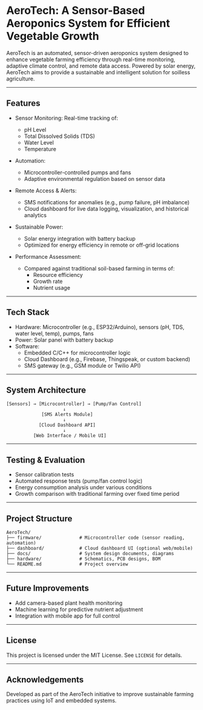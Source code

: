 # AeroTech: A Sensor-Based Aeroponics System for Efficient Vegetable Growth

AeroTech is an automated, sensor-driven aeroponics system designed to enhance vegetable farming efficiency through real-time monitoring, adaptive climate control, and remote data access. Powered by solar energy, AeroTech aims to provide a sustainable and intelligent solution for soilless agriculture.

---

## Features

- Sensor Monitoring: Real-time tracking of:

  - pH Level
  - Total Dissolved Solids (TDS)
  - Water Level
  - Temperature

- Automation:

  - Microcontroller-controlled pumps and fans
  - Adaptive environmental regulation based on sensor data

- Remote Access & Alerts:

  - SMS notifications for anomalies (e.g., pump failure, pH imbalance)
  - Cloud dashboard for live data logging, visualization, and historical analytics

- Sustainable Power:

  - Solar energy integration with battery backup
  - Optimized for energy efficiency in remote or off-grid locations

- Performance Assessment:
  - Compared against traditional soil-based farming in terms of:
    - Resource efficiency
    - Growth rate
    - Nutrient usage

---

## Tech Stack

- Hardware: Microcontroller (e.g., ESP32/Arduino), sensors (pH, TDS, water level, temp), pumps, fans
- Power: Solar panel with battery backup
- Software:
  - Embedded C/C++ for microcontroller logic
  - Cloud Dashboard (e.g., Firebase, Thingspeak, or custom backend)
  - SMS gateway (e.g., GSM module or Twilio API)

---

## System Architecture

```text
[Sensors] → [Microcontroller] → [Pump/Fan Control]
                     ↓
             [SMS Alerts Module]
                     ↓
            [Cloud Dashboard API]
                     ↓
          [Web Interface / Mobile UI]
```

---

## Testing & Evaluation

- Sensor calibration tests
- Automated response tests (pump/fan control logic)
- Energy consumption analysis under various conditions
- Growth comparison with traditional farming over fixed time period

---

## Project Structure

```
AeroTech/
├── firmware/              # Microcontroller code (sensor reading, automation)
├── dashboard/             # Cloud dashboard UI (optional web/mobile)
├── docs/                  # System design documents, diagrams
├── hardware/              # Schematics, PCB designs, BOM
└── README.md              # Project overview
```

---

## Future Improvements

- Add camera-based plant health monitoring
- Machine learning for predictive nutrient adjustment
- Integration with mobile app for full control

---

## License

This project is licensed under the MIT License. See `LICENSE` for details.

---

## Acknowledgements

Developed as part of the AeroTech initiative to improve sustainable farming practices using IoT and embedded systems.
